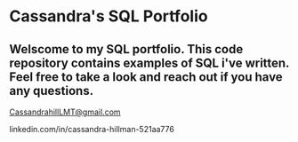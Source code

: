 # Cassandra's SQL Portfolio

## Welscome to my SQL portfolio. This code repository contains examples of SQL i've written. Feel free to take a look and reach out if you have any questions.
CassandrahillLMT@gmail.com

linkedin.com/in/cassandra-hillman-521aa776
